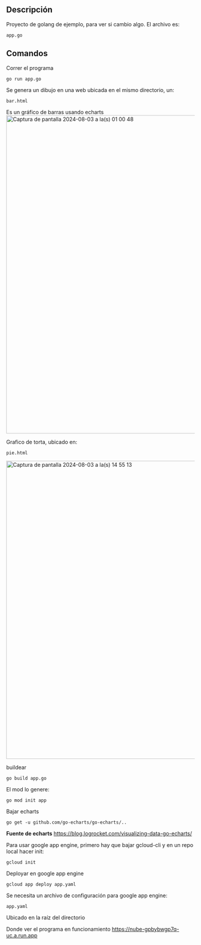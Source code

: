 ## Descripción

Proyecto de golang de ejemplo, para ver si cambio algo.
El archivo es:
```
app.go
```

## Comandos

Correr el programa
```
go run app.go
```

Se genera un dibujo en una web ubicada en el mismo directorio, un:
```
bar.html
```
Es un gráfico de barras usando echarts<img width="852" alt="Captura de pantalla 2024-08-03 a la(s) 01 00 48" src="https://github.com/user-attachments/assets/6a18a634-6e19-4544-beba-8bd9b8f3a13f">

Grafico de torta, ubicado en:
```
pie.html
```
<img width="798" alt="Captura de pantalla 2024-08-03 a la(s) 14 55 13" src="https://github.com/user-attachments/assets/7c065e13-d7b8-4631-a480-e4215deb8987">

buildear
```
go build app.go
```

El mod lo genere:
```
go mod init app
```

Bajar echarts
```
go get -u github.com/go-echarts/go-echarts/..
```

**Fuente de echarts**
https://blog.logrocket.com/visualizing-data-go-echarts/

Para usar google app engine, primero hay que bajar gcloud-cli y en un repo local hacer init:
```
gcloud init
```

Deployar en google app engine
```
gcloud app deploy app.yaml
```

Se necesita un archivo de configuración para google app engine:
```
app.yaml
```
Ubicado en la raíz del directorio

Donde ver el programa en funcionamiento
https://nube-gpbybwgp7q-uc.a.run.app
